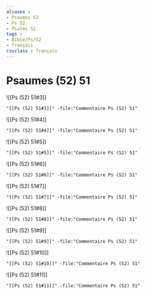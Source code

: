 ```yaml
---
aliases : 
- Psaumes 52
- Ps 52
- Psalms 52
tags : 
- Bible/Ps/52
- français
cssclass : français
---
```


# Psaumes (52) 51

![[Ps (52) 51#3]]

```query
"[[Ps (52) 51#3]]" -file:"Commentaire Ps (52) 51"
```

![[Ps (52) 51#4]]

```query
"[[Ps (52) 51#4]]" -file:"Commentaire Ps (52) 51"
```

![[Ps (52) 51#5]]

```query
"[[Ps (52) 51#5]]" -file:"Commentaire Ps (52) 51"
```

![[Ps (52) 51#6]]

```query
"[[Ps (52) 51#6]]" -file:"Commentaire Ps (52) 51"
```

![[Ps (52) 51#7]]

```query
"[[Ps (52) 51#7]]" -file:"Commentaire Ps (52) 51"
```

![[Ps (52) 51#8]]

```query
"[[Ps (52) 51#8]]" -file:"Commentaire Ps (52) 51"
```

![[Ps (52) 51#9]]

```query
"[[Ps (52) 51#9]]" -file:"Commentaire Ps (52) 51"
```

![[Ps (52) 51#10]]

```query
"[[Ps (52) 51#10]]" -file:"Commentaire Ps (52) 51"
```

![[Ps (52) 51#11]]

```query
"[[Ps (52) 51#11]]" -file:"Commentaire Ps (52) 51"
```

